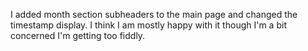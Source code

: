 I added month section subheaders to the main page and changed the timestamp display. I think I am mostly happy with it though I'm a bit concerned I'm getting too fiddly.

